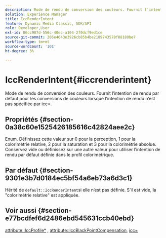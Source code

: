 ```yaml
---
description: Mode de rendu de conversion des couleurs. Fournit l’intention de rendu par défaut pour les conversions de couleurs lorsque l’intention de rendu n’est pas spécifiée par icc=.
solution: Experience Manager
title: IccRenderIntent
feature: Dynamic Media Classic, SDK/API
role: Developer,User
exl-id: 86cc907d-556c-40ec-a104-2f0dcf9ed1ce
source-git-commit: 206e4643e3926cb85b4be2189743578f88180be7
workflow-type: tm+mt
source-wordcount: '101'
ht-degree: 3%

---
```


# IccRenderIntent{#iccrenderintent}

Mode de rendu de conversion des couleurs. Fournit l’intention de rendu par défaut pour les conversions de couleurs lorsque l’intention de rendu n’est pas spécifiée par icc=.

## Propriétés {#section-0a38c60e1525426185616c42824aee2c}

Enum. Définissez cette valeur sur 0 pour la perception, 1 pour la colorimétrie relative, 2 pour la saturation et 3 pour la colorimétrie absolue. Conservez vide ou définissez sur une autre valeur pour utiliser l’intention de rendu par défaut définie dans le profil colorimétrique.

## Par défaut {#section-9301e3b7d0184ec5bf54a6eb73a6d3c1}

Hérité de `default::IccRenderIntent`si elle n’est pas définie. S’il est vide, la &quot;colorimétrie relative&quot; est appliquée.

## Voir aussi {#section-e77bcdfef6d2486ebd545631ccb40ebd}

[attribute::IccProfile*](../../../../../ir-api/material-cat/image-rendering-api-ref/c-ir-material-catalog/c-ir-attributes-reference/r-ir-iccprofilecmyk.md#reference-55aead2d924847ffbd1be4c46add7127) ,  [attribute::IccBlackPointCompensation](../../../../../ir-api/material-cat/image-rendering-api-ref/c-ir-material-catalog/c-ir-attributes-reference/r-ir-iccblackpointcompensation.md#reference-d939b0cdf6564baaa88deb1059e3b7f0),  [icc=](../../../../../ir-api/http-protocol/image-rendering-api-ref/c-ir-http-protocol-ref/c-ir-http-protocol-command-reference/r-ir-icc.md#reference-86a2fff3cef24982ad2063d977a16e06)
